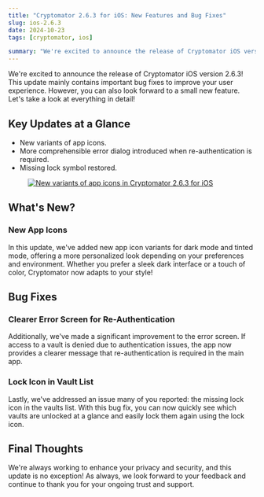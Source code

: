 ```yaml
---
title: "Cryptomator 2.6.3 for iOS: New Features and Bug Fixes"
slug: ios-2.6.3
date: 2024-10-23
tags: [cryptomator, ios]

summary: "We're excited to announce the release of Cryptomator iOS version 2.6.3! This update mainly contains important bug fixes to improve your user experience. However, you can also look forward to a small new feature."
---
```

We're excited to announce the release of Cryptomator iOS version 2.6.3! This update mainly contains important bug fixes to improve your user experience. However, you can also look forward to a small new feature. Let's take a look at everything in detail!

## Key Updates at a Glance

- New variants of app icons.
- More comprehensible error dialog introduced when re-authentication is required.
- Missing lock symbol restored.

<figure class="text-center">
  <a href="https://apps.apple.com/us/app/cryptomator/id1560822163" target="_blank" rel="noopener">
    <img class="inline-block rounded" src="/img/blog/ios-2.6.3.png" srcset="/img/blog/ios-2.6.3.png 1x, /img/blog/ios-2.6.3@2x.png 2x" alt="New variants of app icons in Cryptomator 2.6.3 for iOS" />
  </a>
</figure>

## What's New?

### New App Icons

In this update, we've added new app icon variants for dark mode and tinted mode, offering a more personalized look depending on your preferences and environment. Whether you prefer a sleek dark interface or a touch of color, Cryptomator now adapts to your style!

## Bug Fixes

### Clearer Error Screen for Re-Authentication

Additionally, we've made a significant improvement to the error screen. If access to a vault is denied due to authentication issues, the app now provides a clearer message that re-authentication is required in the main app.

### Lock Icon in Vault List

Lastly, we've addressed an issue many of you reported: the missing lock icon in the vaults list. With this bug fix, you can now quickly see which vaults are unlocked at a glance and easily lock them again using the lock icon.

## Final Thoughts

We're always working to enhance your privacy and security, and this update is no exception! As always, we look forward to your feedback and continue to thank you for your ongoing trust and support.
